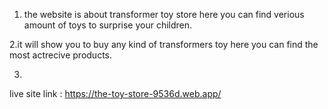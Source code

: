 


1. the website is about transformer toy store here you can find verious amount of toys to surprise your children.

2.it will show you to buy any kind of transformers toy here you can find the most actrecive products.

3.
















live site link : https://the-toy-store-9536d.web.app/